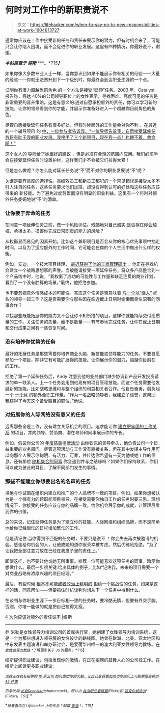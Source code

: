 # 何时对工作中的新职责说不

> 原文：<https://lifehacker.com/when-to-say-no-to-new-responsibilities-at-work-1604813727>

通常你应该在工作中接受新的任务和责任来展示你的潜力，但有时机会来了，可能只会让你陷入困境，而不会促进你的职业发展。这里有四种情况，你最好说不，谢谢。



***本帖原载于*** [***缪斯***](https://www.themuse.com/advice/4-times-you-should-say-no-to-additional-responsibilities) ***。**T15】*

如果你像大多数专业人士一样，当你意识到如果不能展示你有相关的经验——大量的经验——你就无法晋升到下一个级别时，你最终会到达职业生涯的一个点。

证明你有潜力超越当前角色 的一个方法是接受“延伸”任务。2003 年，Catalyst 报告称，高达 40%的公司领导职位上的女性表示，寻找困难、高度可见的任务是非常重要的晋升策略。这是有意义的:通过自愿承担额外的责任，你可以学习新的技能，让你的领导看到你的才能，并展示你准备好进入一个超越你目前角色的角色。

尽管自愿接受延伸任务有很多好处，但有时候额外的工作量会对你不利 。在最近的一个辅导项目 的 [中，一位参与者告诉我，“一位导师告诉我，自愿接受延伸任务将有助于我的职业发展。我接手了三个新项目，现在我一点儿也睡不着。救命啊！”](http://www.womensleadershipcoaching.com/groupcoaching)

这个女人的 [导师给了她很好的建议](https://www.themuse.com/advice/is-your-mentor-giving-you-bad-advice) ，但是必须在合理的范围内应用。我们必须学会在接受延伸任务时设置护栏，这样我们才不会被它们拉得太紧！

但是怎么做呢？你怎么能对延长任务说“不”而不对你的职业发展说“不”呢？

关键是要有高度的选择性。高绩效员工和新员工都犯的一个常见错误是接受太多不引人注目的任务，这些任务要求他们加班，却没有得到认可的好处和这些任务应该带来的 新技能。为了避免过度劳累而没有明显的职业利益，这里有一个何时对额外任务委婉地说“不”的清单。

### 让你疲于奔命的任务

在同意一项延伸任务之前，做一个风险评估。残酷地对自己诚实:是否存在你会越权、承担太多、损害你完成日常职责的能力的风险？

从权衡显而易见的因素开始，比如这个兼职项目是否会从你的核心优先事项中抽走时间，以及为了适应额外的工作时间，它可能会在你的个人生活中做出什么样的权衡。

例如，安迪，一个技术项目经理， [最近获得了他的工商管理硕士](https://www.themuse.com/advice/mba-motivation-should-you-go-to-bschool) ，他正在寻找机会建立一个战略思想家的声誉。当被邀请接受一项延伸任务，将众多产品整合到一个产品线中时，他说，“我权衡了成功的可能性与工作量和缺乏连贯的商业计划，看到了一个没有胜算的场景。”最终，他拒绝参加。

也不要忽视意外情感成本的可能性。答应这个任务是否意味着 [与一个以“烧人”](https://www.themuse.com/advice/how-to-tell-if-your-team-is-burnt-outand-what-to-do-about-it) 闻名的领导一起工作？这是否需要你与那些因在临近截止日期时偷懒而臭名昭著的同事合作？

寻找那些既能拓展你的能力又不会让你不知所措的项目，这样你就能持续交付高质量的工作。关注任务的质量，而不是数量——有节奏地完成任务，让你在截止日期和交付成果之间有一些恢复时间。

### 没有培养你优势的任务

最好的拓展任务是那些需要你培养商业头脑、新技能或领导能力的任务。不要自愿参加一个项目，除非它有可能扩展你的技能，让你展示你的潜力，超越你目前在 的工作。

拒绝了第一个延伸任务后，Andy 注意到他的业务部门缺少协调新产品开发投资请求的单一联系人。上一个任务会用到他现有的项目管理技能，而这个任务需要他发展新的技能，比如战略思维和与整个组织的利益相关者合作。他自告奋勇，肩负起一个 [一个月](https://www.themuse.com/advice/how-to-work-12-hours-a-day-and-still-have-a-life) 的额外全职工作量。“作为一名战略领导者，我建立了信誉，这帮助我获得了今天这个备受瞩目的职位，”他说。

### 对拓展你的人际网络没有意义的任务

远离那些全是工作，没有建立关系机会的项目。追求能让你 [建立更牢固的工作关系](https://www.themuse.com/advice/how-your-network-can-help-you-be-better-at-your-job) 的项目，并向领导、赞助商、潜在导师和同事展示你的专长。

例如，假设你公司的 [年度慈善捐赠活动](https://lifehacker.com/how-to-use-the-office-holiday-party-to-advance-your-car-1481129059) 由你钦佩的领导牵头，他负责公司一个日益重要的业务部门。尽管这项活动与工作没有直接关系，但在其中发挥主导作用可以向那个人展示你聪明、有活力、可靠，并传达你希望有一天为他或她工作的信息。还有那位 [随机集合的同事](https://www.themuse.com/advice/the-25-people-you-need-in-your-network) 你会遇到并与之结缘吗？如果你们保持联系，你们可以成为彼此的耳目，了解不同部门发生的事情。

### 那些不能建立你想要出名的名声的任务

拒绝与你试图在组织内建立和推广的个人品牌不一致的项目。例如，如果你想被认为是一个强有力的跨职能项目领导，在接受需要你独自工作的任务时要三思。理想情况下，你接受的任务应该与你的品牌一致，给你机会展示你的成就，让管理层看到你的价值。

总的来说，记住延伸任务是为了建立你的技能、人际网络和组织品牌，而不是简单地给你已经很忙的日程增加繁忙的工作。

但是请记住:当你得到不匹配的任务时，不要只是说不 ！你会失去再次被邀请的机会。感谢给你机会的人，让他或她知道你很荣幸被考虑。然后优雅地拒绝，“为了让我把全部注意力放在已经在我盘子里的责任上。”

即使这样，也不要让他或她无所事事。推荐一位可能喜欢这项任务的同事。暗示你想做什么。最后一步很关键:给出具体的例子，比如“记住我，未来的项目需要一个对商业战略有浓厚兴趣的项目经理。”

最后，有些时候 [根本不可能或者政治上精明的](https://www.themuse.com/advice/why-avoiding-office-politics-could-hurt-you-more-than-you-know) 拒绝一个挑战性的任务，如果是这样的话，同意帮忙——但要抓住时机谈判你想从下一个任务中得到什么。

在谈判与你职业生涯下一步目标相一致的任务时，要冷酷无情，但要有外交手腕。否则，你唯一能做的就是把自己拉得太瘦。

[4 次你应该对额外的责任说不](https://www.themuse.com/advice/4-times-you-should-say-no-to-additional-responsibilities) |缪斯

* * *

乔·米勒是女性领导力培训公司的首席执行官，她创建了女性领导力培训系统，这是一个为那些想进入领导层的女性设计的路线图。她曾在欧洲、北美、亚太地区和中东发表主题演讲和举办研讨会，是爱荷华州唯一的澳大利亚女性领导力教练。在 [<small>*女性领导力教练*</small>](http://womensleadershipcoaching.com/) <small>*了解更多关于 Jo 的服务。*T15】</small>

缪斯提供职业建议，包括发现你的激情，在正在招聘的鼓舞人心的公司找工作。在缪斯上阅读更多职业建议:

[<small>*现在正在疯狂招聘的 10 家公司*</small>](https://www.themuse.com/advice/10-companies-that-are-hiring-like-crazy-right-now)
[<small></small>](https://www.themuse.com/advice/10-companies-that-are-hiring-like-crazy-right-now)*[<small>*如何重塑你的大脑，让自己变得更加成功*</small>](https://www.themuse.com/advice/how-to-rewire-your-brain-to-become-more-successful)[<small>*你简历上可能需要去掉的 45 件事*</small>](https://www.themuse.com/advice/45-things-you-might-have-on-your-resume-that-need-to-be-removed)*

*<small>*形象改编*</small> [<small>*出自*</small>](http://www.shutterstock.com/pic.mhtml?id=204282391&src=id)<small></small>*[<small>*Dashikka*</small>](http://www.shutterstock.com/pic.mhtml?id=204282385&src=id)<small>*(shutterstack)。照片由*</small> [<small>*自由职业者联盟*</small>](https://www.flickr.com/photos/freelancersunion/9031262166)<small>*(Flickr)和*</small> [<small>*迈克尔威法尔*</small>](https://www.flickr.com/photos/xoque/4335233717/)<small>*(Flickr)。*T51】</small>**

**<small>*想看看你在 Lifehacker 上的作品？邮箱*</small> [<small>*安迪*</small>](mailto:andy@lifehacker.com) <small>*。*T15】</small>**